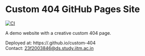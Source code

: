 # Custom 404 GitHub Pages Site

[![CI](https://github.com/Abhishek-Manish-Gupte/custom-404/actions/workflows/ci.yml/badge.svg)](https://github.com/Abhishek-Manish-Gupte/custom-404/actions/workflows/ci.yml)

A demo website with a creative custom 404 page.

Deployed at: https://<username>.github.io/custom-404  
Contact: 23f2003846@ds.study.iitm.ac.in
